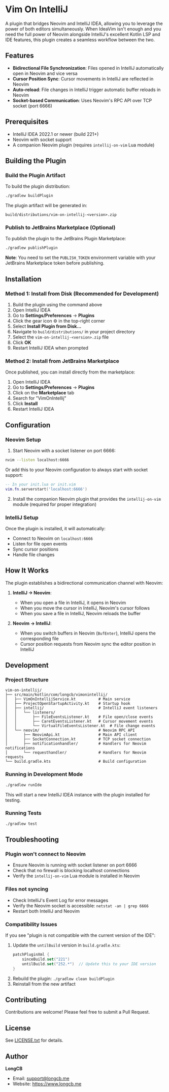 # Vim On IntelliJ

A plugin that bridges Neovim and IntelliJ IDEA, allowing you to leverage the power of both editors simultaneously. When IdeaVim isn't enough and you need the full power of Neovim alongside IntelliJ's excellent Kotlin LSP and IDE features, this plugin creates a seamless workflow between the two.

## Features

- **Bidirectional File Synchronization**: Files opened in IntelliJ automatically open in Neovim and vice versa
- **Cursor Position Sync**: Cursor movements in IntelliJ are reflected in Neovim
- **Auto-reload**: File changes in IntelliJ trigger automatic buffer reloads in Neovim
- **Socket-based Communication**: Uses Neovim's RPC API over TCP socket (port 6666)

## Prerequisites

- IntelliJ IDEA 2022.1 or newer (build 221+)
- Neovim with socket support
- A companion Neovim plugin (requires `intellij-on-vim` Lua module)

## Building the Plugin

### Build the Plugin Artifact

To build the plugin distribution:

```bash
./gradlew buildPlugin
```

The plugin artifact will be generated in:
```
build/distributions/vim-on-intellij-<version>.zip
```

### Publish to JetBrains Marketplace (Optional)

To publish the plugin to the JetBrains Plugin Marketplace:

```bash
./gradlew publishPlugin
```

**Note**: You need to set the `PUBLISH_TOKEN` environment variable with your JetBrains Marketplace token before publishing.

## Installation

### Method 1: Install from Disk (Recommended for Development)

1. Build the plugin using the command above
2. Open IntelliJ IDEA
3. Go to **Settings/Preferences** → **Plugins**
4. Click the gear icon ⚙️ in the top-right corner
5. Select **Install Plugin from Disk...**
6. Navigate to `build/distributions/` in your project directory
7. Select the `vim-on-intellij-<version>.zip` file
8. Click **OK**
9. Restart IntelliJ IDEA when prompted

### Method 2: Install from JetBrains Marketplace

Once published, you can install directly from the marketplace:

1. Open IntelliJ IDEA
2. Go to **Settings/Preferences** → **Plugins**
3. Click on the **Marketplace** tab
4. Search for "VimOnIntellij"
5. Click **Install**
6. Restart IntelliJ IDEA

## Configuration

### Neovim Setup

1. Start Neovim with a socket listener on port 6666:

```bash
nvim --listen localhost:6666
```

Or add this to your Neovim configuration to always start with socket support:

```lua
-- In your init.lua or init.vim
vim.fn.serverstart('localhost:6666')
```

2. Install the companion Neovim plugin that provides the `intellij-on-vim` module (required for proper integration)

### IntelliJ Setup

Once the plugin is installed, it will automatically:
- Connect to Neovim on `localhost:6666`
- Listen for file open events
- Sync cursor positions
- Handle file changes

## How It Works

The plugin establishes a bidirectional communication channel with Neovim:

1. **IntelliJ → Neovim**:
   - When you open a file in IntelliJ, it opens in Neovim
   - When you move the cursor in IntelliJ, Neovim's cursor follows
   - When you save a file in IntelliJ, Neovim reloads the buffer

2. **Neovim → IntelliJ**:
   - When you switch buffers in Neovim (`BufEnter`), IntelliJ opens the corresponding file
   - Cursor position requests from Neovim sync the editor position in IntelliJ

## Development

### Project Structure

```
vim-on-intellij/
├── src/main/kotlin/com/longcb/vimonintellij/
│   ├── VimOnIntellijService.kt          # Main service
│   ├── ProjectOpenStartupActivity.kt    # Startup hook
│   ├── intellij/                        # IntelliJ event listeners
│   │   └── listeners/
│   │       ├── FileEventsListener.kt    # File open/close events
│   │       ├── CaretEventsListener.kt   # Cursor movement events
│   │       └── VirtualFileEventsListener.kt  # File change events
│   └── neovim/                          # Neovim RPC API
│       ├── NeovimApi.kt                 # Main API client
│       ├── SocketConnection.kt          # TCP socket connection
│       ├── notificationhandler/         # Handlers for Neovim notifications
│       └── requesthandler/              # Handlers for Neovim requests
└── build.gradle.kts                     # Build configuration
```

### Running in Development Mode

```bash
./gradlew runIde
```

This will start a new IntelliJ IDEA instance with the plugin installed for testing.

### Running Tests

```bash
./gradlew test
```

## Troubleshooting

### Plugin won't connect to Neovim

- Ensure Neovim is running with socket listener on port 6666
- Check that no firewall is blocking localhost connections
- Verify the `intellij-on-vim` Lua module is installed in Neovim

### Files not syncing

- Check IntelliJ's Event Log for error messages
- Verify the Neovim socket is accessible: `netstat -an | grep 6666`
- Restart both IntelliJ and Neovim

### Compatibility Issues

If you see "plugin is not compatible with the current version of the IDE":

1. Update the `untilBuild` version in `build.gradle.kts`:
   ```kotlin
   patchPluginXml {
       sinceBuild.set("221")
       untilBuild.set("252.*")  // Update this to your IDE version
   }
   ```
2. Rebuild the plugin: `./gradlew clean buildPlugin`
3. Reinstall from the new artifact

## Contributing

Contributions are welcome! Please feel free to submit a Pull Request.

## License

See [LICENSE.txt](LICENSE.txt) for details.

## Author

**LongCB**
- Email: support@longcb.me
- Website: https://www.longcb.me
